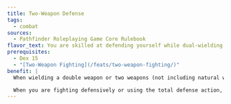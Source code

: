 ```yaml
---
title: Two-Weapon Defense
tags:
  - combat
sources:
  - Pathfinder Roleplaying Game Core Rulebook
flavor_text: You are skilled at defending yourself while dual-wielding.
prerequisites:
  - Dex 15
  - "[Two-Weapon Fighting](/feats/two-weapon-fighting/)"
benefit: |
  When wielding a double weapon or two weapons (not including natural weapons or unarmed strikes), you gain a +1 shield bonus to your AC.

  When you are fighting defensively or using the total defense action, this shield bonus increases to +2.
---
```


